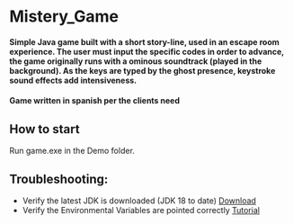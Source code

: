 # Mistery_Game

#### Simple Java game built with a short story-line, used in an escape room experience. The user must input the specific codes in order to advance, the game originally runs with a ominous soundtrack (played in the background). As the keys are typed by the ghost presence, keystroke sound effects add intensiveness.

#### Game written in spanish per the clients need

## How to start

Run game.exe in the Demo folder.
## Troubleshooting: 

- Verify the latest JDK is downloaded (JDK 18 to date) [Download](https://www.oracle.com/java/technologies/downloads/)  
- Verify the Environmental Variables are pointed correctly [Tutorial](https://confluence.atlassian.com/doc/setting-the-java_home-variable-in-windows-8895.html)
